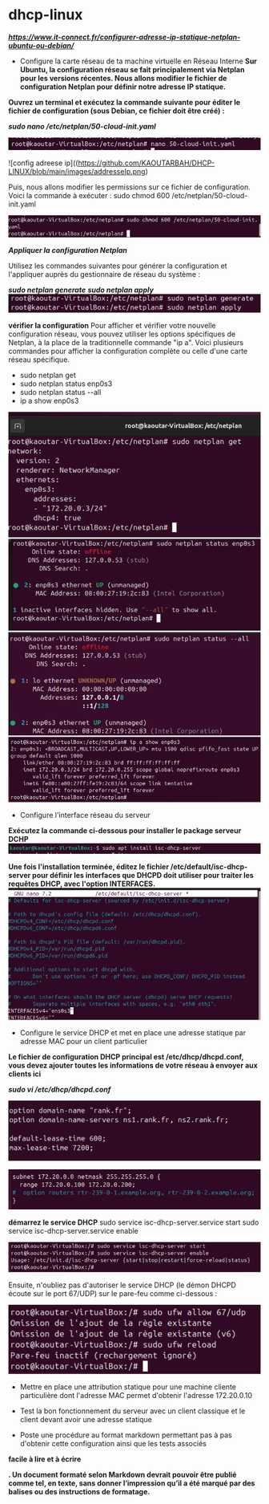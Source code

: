 # dhcp-linux

***https://www.it-connect.fr/configurer-adresse-ip-statique-netplan-ubuntu-ou-debian/***

- Configure la carte réseau de ta machine virtuelle en Réseau Interne
**Sur Ubuntu, la configuration réseau se fait principalement via Netplan pour les versions récentes. Nous allons modifier le fichier de configuration Netplan pour définir notre adresse IP statique.**

**Ouvrez un terminal et exécutez la commande suivante pour éditer le fichier de configuration (sous Debian, ce fichier doit être créé) :**

***sudo nano /etc/netplan/50-cloud-init.yaml***

![chemin adreese ip](https://github.com/KAOUTARBAH/DHCP-LINUX/blob/main/images/chemin-add-ip.png)

![config adreese ip]((https://github.com/KAOUTARBAH/DHCP-LINUX/blob/main/images/addresseIp.png)


Puis, nous allons modifier les permissions sur ce fichier de configuration.
Voici la commande à exécuter :
sudo chmod 600 /etc/netplan/50-cloud-init.yaml

![adresse ip](https://github.com/KAOUTARBAH/DHCP-LINUX/blob/main/images/droits.png)

***Appliquer la configuration Netplan***

Utilisez les commandes suivantes pour générer la configuration et l'appliquer auprès du gestionnaire de réseau du système :

***sudo netplan generate***
***sudo netplan apply***
![active @ ip](https://github.com/KAOUTARBAH/DHCP-LINUX/blob/main/images/activer-add.png)

**vérifier la configuration**
Pour afficher et vérifier votre nouvelle configuration réseau, vous pouvez utiliser les options spécifiques de Netplan, à la place de la traditionnelle commande "ip a". Voici plusieurs commandes pour afficher la configuration complète ou celle d'une carte réseau spécifique.

- sudo netplan get
- sudo netplan status enp0s3
- sudo netplan status --all
- ip a show enp0s3

![vérifier adresse ip get](https://github.com/KAOUTARBAH/DHCP-LINUX/blob/main/images/netplan-get.png)
![vérifier adresse ip ens0s3](https://github.com/KAOUTARBAH/DHCP-LINUX/blob/main/images/netplan-enp0s3.png)
![vérifier adresse ip all](https://github.com/KAOUTARBAH/DHCP-LINUX/blob/main/images/NETPLAN-ALL.png)
![vérifier adresse ip a ](https://github.com/KAOUTARBAH/DHCP-LINUX/blob/main/images/ip-a.png)


- Configure l'interface réseau du serveur

**Exécutez la commande ci-dessous pour installer le package serveur DCHP**
![install dhcp](https://github.com/KAOUTARBAH/DHCP-LINUX/blob/main/images/install-dhcp.png)

**Une fois l'installation terminée, éditez le fichier /etc/default/isc-dhcp-server pour définir les interfaces que DHCPD doit utiliser pour traiter les requêtes DHCP, avec l'option INTERFACES.**
![config fichier dhcp](https://github.com/KAOUTARBAH/DHCP-LINUX/blob/main/images/config-fich-dhcp.png)

- Configure le service DHCP et met en place une adresse statique par adresse MAC pour un client particulier

**Le fichier de configuration DHCP principal est /etc/dhcp/dhcpd.conf, vous devez ajouter toutes les informations de votre réseau à envoyer aux clients ici**

***sudo vi /etc/dhcp/dhcpd.conf***

![config bail dhcp](https://github.com/KAOUTARBAH/DHCP-LINUX/blob/main/images/configbail.png)

![la plage dhcp](https://github.com/KAOUTARBAH/DHCP-LINUX/blob/main/images/palgedhcp.png)

**démarrez le service DHCP**
    sudo service isc-dhcp-server.service start 
    sudo service isc-dhcp-server.service enable

![démarrez dhcp](https://github.com/KAOUTARBAH/DHCP-LINUX/blob/main/images/demarrerServiceDhcp.png)

Ensuite, n'oubliez pas d'autoriser le service DHCP (le démon DHCPD écoute sur le port 67/UDP) sur le pare-feu comme ci-dessous :

![autriser port 67](https://github.com/KAOUTARBAH/DHCP-LINUX/blob/main/images/autoriserPort.png)




- Mettre en place une attribution statique pour une machine cliente particulière dont l'adresse MAC permet d'obtenir l'adresse 172.20.0.10

- Test la bon fonctionnement du serveur avec un client classique et le client devant avoir une adresse statique

- Poste une procédure au format markdown permettant pas à pas d'obtenir cette configuration ainsi que les tests associés

**facile à lire et à écrire**

**. Un document formaté selon Markdown devrait pouvoir être publié comme tel, en texte, sans donner l’impression qu’il a été marqué par des balises ou des instructions de formatage.**

